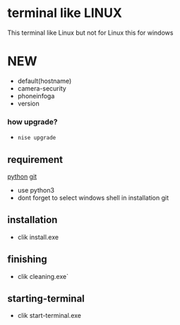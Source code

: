 # terminal like LINUX
This terminal like Linux but not for Linux this for windows

# NEW
* default(hostname)
* camera-security
* phoneinfoga
* version

### how upgrade?
* `nise upgrade`
## requirement

<a href="https://www.python.org/downloads/">python</a>
<a href="https://git-scm.com/downloads">git</a>
* use python3
* dont forget to select windows shell in installation git
## installation

* clik install.exe

## finishing
* clik cleaning.exe`

## starting-terminal
* clik start-terminal.exe
